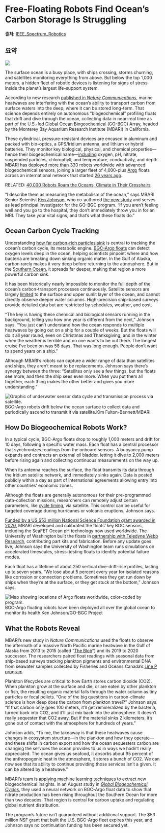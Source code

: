 # Free-Floating Robots Find Ocean’s Carbon Storage Is Struggling

**출처:** [IEEE_Spectrum_Robotics](https://spectrum.ieee.org/ocean-robots-mbari-bgc-argo)

## 요약
![](https://spectrum.ieee.org/media-library/submarine-periscope-partially-submerged-in-calm-water.jpg?id=61944636&width=1200&height=800&coordinates=0%2C142%2C0%2C143)  
  

The surface ocean is a busy place, with ships crossing, storms churning, and satellites monitoring everything from above. But below the top 1,000 meters, a hidden fleet of robotic devices is listening for signs of stress inside the planet’s largest life-support system.

According to new research [published in *Nature Communications*](https://www.mbari.org/news/marine-heatwaves-have-hidden-impacts-on-ocean-food-webs-and-carbon-cycling/), marine heatwaves are interfering with the ocean’s ability to transport carbon from surface waters into the deep, where it can be stored long-term. That science depends entirely on autonomous “biogeochemical” profiling floats that drift and dive through the ocean, collecting data in near-real time as part of the U.S.-led [Global Ocean Biogeochemical (GO-BGC) Array](https://www.go-bgc.org/), headed by the Monterey Bay Aquarium Research Institute (MBARI) in California.

These cylindrical, pressure-resistant devices are encased in aluminum and packed with bio-optics, a GPS/Iridium antenna, and lithium or hybrid batteries. They monitor key biological, physical, and chemical properties—hence their biogeochemical name—[including](https://www.frontiersin.org/journals/marine-science/articles/10.3389/fmars.2024.1358042/full) oxygen, pH, nitrate, suspended particles, chlorophyll, and temperature, conductivity, and depth. MBARI has deployed [more than 330](https://www3.mbari.org/gobgc/tables/GOBGC_float_performance.html) robots worldwide with advanced biogeochemical sensors, joining a larger fleet of 4,000-plus [Argo](https://globalocean.noaa.gov/resource/science-on-a-sphere-dataset-argo-floats-by-country/) floats across an international network that started [26 years ago](https://goosocean.org/news/celebrating-25-years-of-argo-a-pillar-of-the-global-ocean-observing-system/).

RELATED: [40,000 Robots Roam the Oceans, Climate in Their Crosshairs](https://spectrum.ieee.org/ocean-engineering-robots-climate)

“I describe them as measuring the metabolism of the ocean,” says MBARI Senior Scientist [Ken Johnson](https://www.mbari.org/person/ken-johnson/), who co-authored [the new study](https://www.nature.com/articles/s41467-025-63605-w) and serves as lead principal investigator for the GO-BGC program. “If you aren’t feeling well and you go to the hospital, they don’t immediately throw you in for an MRI. They take your vital signs, and that’s what these floats do.”

Ocean Carbon Cycle Tracking
---------------------------

Understanding [how far carbon-rich particles sink](https://spectrum.ieee.org/capturing-climate-change) is central to tracking the ocean’s carbon cycle, its metabolic engine. [BGC-Argo floats](https://spectrum.ieee.org/ocean-engineering-robots-climate) can detect oxygen levels deep in the ocean, helping scientists pinpoint where and how bacteria are breaking down sinking organic matter. In the Gulf of Alaska, carbon rarely makes it very deep before returning to the atmosphere. But in the [Southern Ocean](https://en.wikipedia.org/wiki/Southern_Ocean), it spreads far deeper, making that region a more powerful carbon sink.

It has been historically nearly impossible to monitor the full depth of the ocean’s carbon-transport processes continuously. Satellite sensors are largely [limited](https://www.frontiersin.org/journals/remote-sensing/articles/10.3389/frsen.2024.1495958/full) to the surface and upper sunlit layer of the ocean, and cannot directly observe deeper water columns. High-precision ship-based surveys provide detailed data but are restricted by schedules, weather, and cost.

“The key is having these chemical and biological sensors running in the background, telling you how one year is different from the next,” Johnson says. “You just can’t understand how the ocean responds to multiple heatwaves by going out on a ship for a couple of weeks. But the floats will do it all year round, even on Christmas and Thanksgiving, and in the winter when the weather is terrible and no one wants to be out there. The longest cruise I’ve been on was 58 days. That was long enough. People don’t want to spend years on a ship.”

Although MBARI’s robots can capture a wider range of data than satellites and ships, they aren’t meant to be replacements. Johnson says there’s synergy between the three: “Satellites only see a few things, but the floats see more, and then the ship sees even more. When you put them all together, each thing makes the other better and gives you more understanding.”

![Graphic of underwater sensor data cycle and transmission process via satellite.](https://spectrum.ieee.org/media-library/graphic-of-underwater-sensor-data-cycle-and-transmission-process-via-satellite.jpg?id=61944710&width=980) BGC-Argo robots drift below the ocean surface to collect data and periodically ascend to transmit it via satellite.Kim Fulton-Bennett/MBARI

How Do Biogeochemical Robots Work?
----------------------------------

In a typical cycle, BGC-Argo floats drop to roughly 1,000 meters and drift for 10 days, following a specific water mass. Each float has a central processor that synchronizes readings from the onboard sensors. A buoyancy pump expands and contracts an external oil bladder, letting it dive to 2,000 meters before rising again and collecting continuous measurements on the way up.

When its antenna reaches the surface, the float transmits its data through the Iridium satellite network, and immediately sinks again. Data is posted publicly within a day as part of international agreements allowing entry into other countries’ economic zones.

Although the floats are generally autonomous for their pre-programmed data-collection missions, researchers can remotely adjust certain parameters, like [cycle timing](https://argo.ucsd.edu/how-do-floats-work/argo-cycle-timing-variables/), via satellite. This control can be useful for targeted coverage during hurricanes or volcanic eruptions, Johnson says.

[Funded by a US $53 million National Science Foundation grant awarded in 2020](https://today.ucsd.edu/story/nsf-grants-53-million-to-create-a-global-fleet-of-robotic-floats-to-monitor-ocean-health), MBARI developed and calibrated the floats’ key BGC sensors, including the SeaFET Ocean pH technology now used worldwide. The University of Washington built the floats in [partnership with Teledyne Webb Research](https://www.teledynemarine.com/products/product-line/profiling-floats), contributing part kits and fabrication. Before any update goes live, Johnson says the University of Washington team runs simulations on accelerated timescales, stress-testing floats to identify potential failure modes.

Each float has a lifetime of about 250 vertical dive-drift-rise profiles, lasting up to seven years. “We lose about 5 percent every year for isolated reasons like corrosion or connection problems. Sometimes they get run down by ships when they’re at the surface, or they get stuck at the bottom,” Johnson says.

![Map showing locations of Argo floats worldwide, color-coded by program.](https://spectrum.ieee.org/media-library/map-showing-locations-of-argo-floats-worldwide-color-coded-by-program.jpg?id=61944761&width=980) BGC-Argo floating robots have been deployed all over the global ocean to monitor its health.Ken Johnson/GO-BGC Project

What the Robots Reveal
----------------------

MBARI’s new study in *Nature Communications* used the floats to observe the aftermath of a massive North Pacific marine heatwave in the Gulf of Alaska from 2013 to 2015 (called “[The Blob](https://en.wikipedia.org/wiki/The_Blob_(Pacific_Ocean))”) and its 2019 to 2020 successor. The researchers paired float readings with seasonal data from ship-based surveys tracking plankton pigments and environmental DNA from seawater samples collected by Fisheries and Oceans Canada’s [Line P program](https://www.dfo-mpo.gc.ca/science/data-donnees/line-p/index-eng.html).

Plankton lifecycles are critical to how Earth stores carbon dioxide (CO2). When plankton grow at the surface and die, or are eaten by other plankton or fish, the resulting organic material falls through the water column as tiny particles or fecal pellets. “One of the big questions in carbon-climate science is how deep does the carbon from plankton travel?” Johnson says. “If that carbon only goes 100 meters, it’ll get remineralized by the bacteria, turned back into CO2, and it’ll just mix back into the atmosphere. It doesn’t really sequester that CO2 away. But if the material sinks 2 kilometers, it’s gone out of contact with the atmosphere for hundreds of years.”

Johnson adds, “To me, the takeaway is that these heatwaves cause changes in ecosystem structure—in the plankton and how they operate—and these shifts in carbon export and how the ocean sequesters carbon are changing the services the ocean provides to us in ways we hadn’t really appreciated. The ocean gives us seafood, it absorbs about 95 percent of the anthropogenic heat in the atmosphere, it stores a bunch of CO2. We can now see that its ability to continue providing those services isn’t a given. It can be altered by a heatwave.”

MBARI’s team is [applying machine learning techniques](https://www.mbari.org/news/new-ai-approach-sharpens-picture-of-carbon-export-in-the-southern-ocean/) to extract new biogeochemical insights. In an August study in *[Global Biogeochemical Cycles](https://agupubs.onlinelibrary.wiley.com/doi/10.1029/2024GB008371)*, they used a neural network on BGC-Argo float data to show that nitrate production has been rising throughout the Southern Ocean for more than two decades. That region is central for carbon uptake and regulating global nutrient distribution.

The program’s future isn’t guaranteed without additional support. The $53 million NSF grant that built the U.S. BGC-Argo fleet expires this year, and Johnson says no continuation funding has been secured yet.
